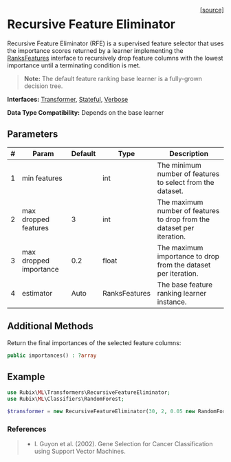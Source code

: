 <span style="float:right;"><a href="https://github.com/RubixML/Extras/blob/master/src/Transformers/RecursiveFeatureEliminator.php">[source]</a></span>

# Recursive Feature Eliminator
Recursive Feature Eliminator (RFE) is a supervised feature selector that uses the importance scores returned by a learner implementing the [RanksFeatures](../ranks-features.md) interface to recursively drop feature columns with the lowest importance until a terminating condition is met.

> **Note:** The default feature ranking base learner is a fully-grown decision tree.

**Interfaces:** [Transformer](api.md#transformer), [Stateful](api.md#stateful), [Verbose](../verbose.md)

**Data Type Compatibility:** Depends on the base learner

## Parameters
| # | Param | Default | Type | Description |
|---|---|---|---|---|
| 1 | min features | | int | The minimum number of features to select from the dataset. |
| 2 | max dropped features | 3 | int | The maximum number of features to drop from the dataset per iteration. |
| 3 | max dropped importance | 0.2 | float | The maximum importance to drop from the dataset per iteration. |
| 4 | estimator | Auto | RanksFeatures | The base feature ranking learner instance. |

## Additional Methods
Return the final importances of the selected feature columns:
``` php
public importances() : ?array
```

## Example
```php
use Rubix\ML\Transformers\RecursiveFeatureEliminator;
use Rubix\ML\Classifiers\RandomForest;

$transformer = new RecursiveFeatureEliminator(30, 2, 0.05 new RandomForest());
```

### References
>- I. Guyon et al. (2002). Gene Selection for Cancer Classification using Support Vector Machines.
